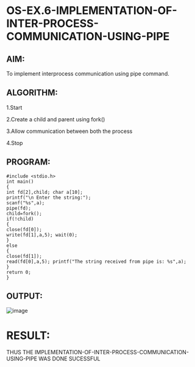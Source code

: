 # OS-EX.6-IMPLEMENTATION-OF-INTER-PROCESS-COMMUNICATION-USING-PIPE

## AIM:
To implement interprocess communication using pipe command.

## ALGORITHM:
1.Start

2.Create a child and parent using fork()

3.Allow communication between both the process

4.Stop

## PROGRAM:
```
#include <stdio.h>
int main()
{
int fd[2],child; char a[10];
printf("\n Enter the string:");
scanf("%s",a);
pipe(fd);
child=fork();
if(!child)
{
close(fd[0]);
write(fd[1],a,5); wait(0);
}
else
{
close(fd[1]);
read(fd[0],a,5); printf("The string received from pipe is: %s",a);
}
return 0;
}
```
## OUTPUT:

![image](https://github.com/BaskaranV15/OS-EX.6-IMPLEMENTATION-OF-INTER-PROCESS-COMMUNICATION-USING-PIPE/assets/118703522/a891fe14-cf2e-432f-9a9d-391e2e3729e3)


# RESULT:
 THUS THE IMPLEMENTATION-OF-INTER-PROCESS-COMMUNICATION-USING-PIPE WAS DONE SUCESSFUL
